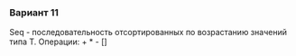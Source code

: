 ### Вариант 11
Seq<T> - последовательность отсортированных по возрастанию значений типа T. Операции: + * - []

